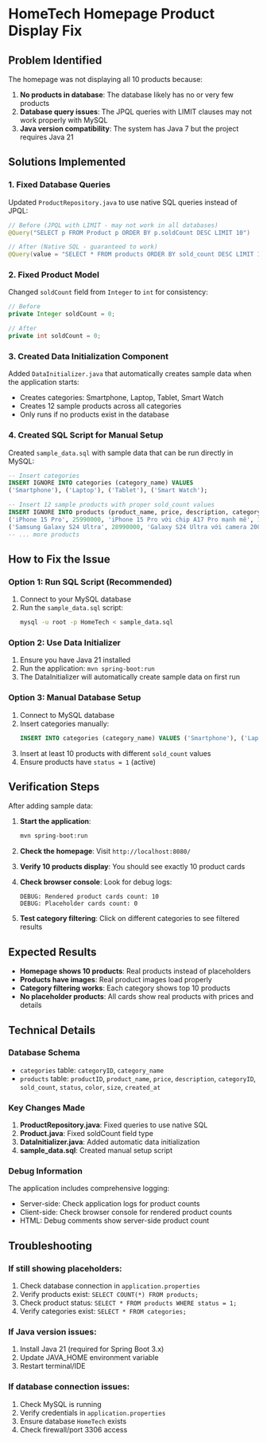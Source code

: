 # HomeTech Homepage Product Display Fix

## Problem Identified
The homepage was not displaying all 10 products because:
1. **No products in database**: The database likely has no or very few products
2. **Database query issues**: The JPQL queries with LIMIT clauses may not work properly with MySQL
3. **Java version compatibility**: The system has Java 7 but the project requires Java 21

## Solutions Implemented

### 1. Fixed Database Queries
Updated `ProductRepository.java` to use native SQL queries instead of JPQL:

```java
// Before (JPQL with LIMIT - may not work in all databases)
@Query("SELECT p FROM Product p ORDER BY p.soldCount DESC LIMIT 10")

// After (Native SQL - guaranteed to work)
@Query(value = "SELECT * FROM products ORDER BY sold_count DESC LIMIT 10", nativeQuery = true)
```

### 2. Fixed Product Model
Changed `soldCount` field from `Integer` to `int` for consistency:

```java
// Before
private Integer soldCount = 0;

// After  
private int soldCount = 0;
```

### 3. Created Data Initialization Component
Added `DataInitializer.java` that automatically creates sample data when the application starts:
- Creates categories: Smartphone, Laptop, Tablet, Smart Watch
- Creates 12 sample products across all categories
- Only runs if no products exist in the database

### 4. Created SQL Script for Manual Setup
Created `sample_data.sql` with sample data that can be run directly in MySQL:

```sql
-- Insert categories
INSERT IGNORE INTO categories (category_name) VALUES 
('Smartphone'), ('Laptop'), ('Tablet'), ('Smart Watch');

-- Insert 12 sample products with proper sold_count values
INSERT IGNORE INTO products (product_name, price, description, categoryID, sold_count, status, color, size, created_at) VALUES
('iPhone 15 Pro', 25990000, 'iPhone 15 Pro với chip A17 Pro mạnh mẽ', 1, 150, 1, 'Black', 0, NOW()),
('Samsung Galaxy S24 Ultra', 28990000, 'Galaxy S24 Ultra với camera 200MP', 1, 120, 1, 'Black', 0, NOW()),
-- ... more products
```

## How to Fix the Issue

### Option 1: Run SQL Script (Recommended)
1. Connect to your MySQL database
2. Run the `sample_data.sql` script:
   ```bash
   mysql -u root -p HomeTech < sample_data.sql
   ```

### Option 2: Use Data Initializer
1. Ensure you have Java 21 installed
2. Run the application: `mvn spring-boot:run`
3. The DataInitializer will automatically create sample data on first run

### Option 3: Manual Database Setup
1. Connect to MySQL database
2. Insert categories manually:
   ```sql
   INSERT INTO categories (category_name) VALUES ('Smartphone'), ('Laptop'), ('Tablet'), ('Smart Watch');
   ```
3. Insert at least 10 products with different `sold_count` values
4. Ensure products have `status = 1` (active)

## Verification Steps

After adding sample data:

1. **Start the application**:
   ```bash
   mvn spring-boot:run
   ```

2. **Check the homepage**: Visit `http://localhost:8080/`

3. **Verify 10 products display**: You should see exactly 10 product cards

4. **Check browser console**: Look for debug logs:
   ```
   DEBUG: Rendered product cards count: 10
   DEBUG: Placeholder cards count: 0
   ```

5. **Test category filtering**: Click on different categories to see filtered results

## Expected Results

- **Homepage shows 10 products**: Real products instead of placeholders
- **Products have images**: Real product images load properly  
- **Category filtering works**: Each category shows top 10 products
- **No placeholder products**: All cards show real products with prices and details

## Technical Details

### Database Schema
- `categories` table: `categoryID`, `category_name`
- `products` table: `productID`, `product_name`, `price`, `description`, `categoryID`, `sold_count`, `status`, `color`, `size`, `created_at`

### Key Changes Made
1. **ProductRepository.java**: Fixed queries to use native SQL
2. **Product.java**: Fixed soldCount field type
3. **DataInitializer.java**: Added automatic data initialization
4. **sample_data.sql**: Created manual setup script

### Debug Information
The application includes comprehensive logging:
- Server-side: Check application logs for product counts
- Client-side: Check browser console for rendered product counts
- HTML: Debug comments show server-side product count

## Troubleshooting

### If still showing placeholders:
1. Check database connection in `application.properties`
2. Verify products exist: `SELECT COUNT(*) FROM products;`
3. Check product status: `SELECT * FROM products WHERE status = 1;`
4. Verify categories exist: `SELECT * FROM categories;`

### If Java version issues:
1. Install Java 21 (required for Spring Boot 3.x)
2. Update JAVA_HOME environment variable
3. Restart terminal/IDE

### If database connection issues:
1. Check MySQL is running
2. Verify credentials in `application.properties`
3. Ensure database `HomeTech` exists
4. Check firewall/port 3306 access




